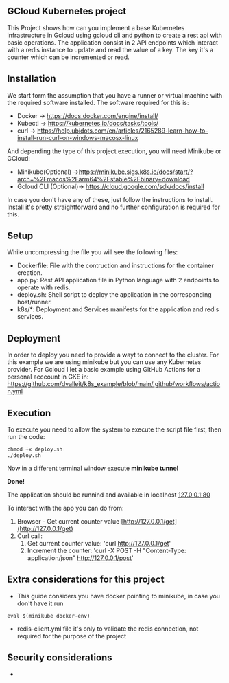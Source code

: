 ## GCloud Kubernetes project
This Project shows how can you implement a base Kubernetes infrastructure in Gcloud using gcloud cli and python to create a rest api with basic operations. 
The application consist in 2 API endpoints which interact with a redis instance to update and read the value of a key. The key it's a counter which can be incremented or read.

## Installation
We start form the assumption that you have a runner or virtual machine with the required software installed. The software required for this is:
* Docker -> https://docs.docker.com/engine/install/
* Kubectl -> https://kubernetes.io/docs/tasks/tools/
* curl -> https://help.ubidots.com/en/articles/2165289-learn-how-to-install-run-curl-on-windows-macosx-linux

And depending the type of this project execution, you will need Minikube or GCloud:
* Minikube(Optional) ->https://minikube.sigs.k8s.io/docs/start/?arch=%2Fmacos%2Farm64%2Fstable%2Fbinary+download
* Gcloud CLI (Optional)-> https://cloud.google.com/sdk/docs/install

In case you don't have any of these, just follow the instructions to install. Install it's pretty straightforward and no further configuration is required for this.

## Setup 
While uncompressing the file you will see the following files:
* Dockerfile: File with the contruction and instructions for the container creation.
* app.py: Rest API application file in Python language with 2 endpoints to operate with redis.
* deploy.sh: Shell script to deploy the application in the corresponding host/runner.
* k8s/*: Deployment and Services manifests for the application and redis services.

## Deployment
In order to deploy you need to provide a wayt to connect to the cluster. For this example we are using minikube but you can use any Kubernetes provider. For Gcloud I let a basic example using GitHub Actions for a personal acccount in GKE in: https://github.com/dvalleit/k8s_example/blob/main/.github/workflows/action.yml

## Execution
To execute you need to allow the system to execute the script file first, then run the code:
```
chmod +x deploy.sh
./deploy.sh
```

Now in a different terminal window execute **minikube tunnel**

**Done!**

The application should be runnind and available in localhost [127.0.0.1:80 ](http://127.0.0.1/)

To interact with the app you can do from:
1. Browser - Get current counter value [http://127.0.0.1/get](http://127.0.0.1/get)
2. Curl call:
    1. Get current counter value: 'curl http://127.0.0.1/get'
    2. Increment the counter: 'curl -X POST -H "Content-Type: application/json" http://127.0.0.1/post'



## Extra considerations for this project
* This guide considers you have docker pointing to minikube, in case you don't have it run
```
eval $(minikube docker-env)
```
* redis-client.yml file it's only to validate the redis connection, not required for the purpose of the project


## Security considerations
*


